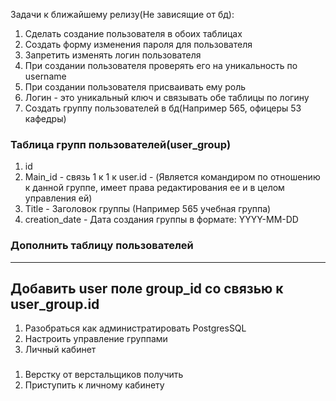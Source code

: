Задачи к ближайшему релизу(Не зависящие от бд):
1) Сделать создание пользователя в обоих таблицах
2) Создать форму изменения пароля для пользователя
3) Запретить изменять логин пользователя
4) При создании пользователя проверять его на уникальность по username
5) При создании пользователя присваивать ему роль
6) Логин - это уникальный ключ и связывать обе таблицы по логину
7) Создать группу пользователей в бд(Например 565, офицеры 53 кафедры)
### Таблица групп пользователей(user_group)
1) id
2) Main_id - связь 1 к 1 к  user.id - (Является командиром по отношению к данной группе, имеет права редактирования ее и в целом управления ей)
3) Title - Заголовок группы (Например 565 учебная группа)
4) creation_date - Дата создания группы в формате: YYYY-MM-DD
### Дополнить таблицу пользователей 
---
 Добавить user поле group_id со связью к user_group.id
---
1) Разобраться как администратировать PostgresSQL
2) Настроить управление группами
3) Личный кабинет
### 
1) Верстку от верстальщиков получить
2) Приступить к личному кабинету